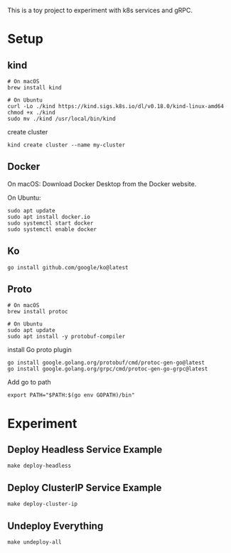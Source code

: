 This is a toy project to experiment with k8s services and gRPC.

# Setup

## kind
```
# On macOS
brew install kind

# On Ubuntu
curl -Lo ./kind https://kind.sigs.k8s.io/dl/v0.18.0/kind-linux-amd64
chmod +x ./kind
sudo mv ./kind /usr/local/bin/kind
```

create cluster
```
kind create cluster --name my-cluster
```

## Docker
On macOS: Download Docker Desktop from the Docker website.

On Ubuntu:
```
sudo apt update
sudo apt install docker.io
sudo systemctl start docker
sudo systemctl enable docker
```

## Ko

```
go install github.com/google/ko@latest
```

## Proto

```
# On macOS
brew install protoc

# On Ubuntu
sudo apt update
sudo apt install -y protobuf-compiler
```

install Go proto plugin
```
go install google.golang.org/protobuf/cmd/protoc-gen-go@latest
go install google.golang.org/grpc/cmd/protoc-gen-go-grpc@latest
```

Add go to path
```
export PATH="$PATH:$(go env GOPATH)/bin"
```

# Experiment
## Deploy Headless Service Example

```
make deploy-headless
```

## Deploy ClusterIP Service Example
```
make deploy-cluster-ip
```

## Undeploy Everything
```
make undeploy-all
```




